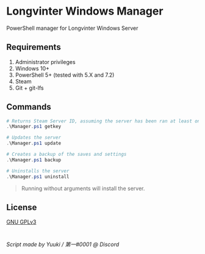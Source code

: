 # Longvinter Windows Manager
PowerShell manager for Longvinter Windows Server

## Requirements
1. Administrator privileges
2. Windows 10+
3. PowerShell 5+ (tested with 5.X and 7.2)
4. Steam
5. Git + git-lfs

## Commands
```powershell
# Returns Steam Server ID, assuming the server has been ran at least once
.\Manager.ps1 getkey

# Updates the server
.\Manager.ps1 update

# Creates a backup of the saves and settings
.\Manager.ps1 backup

# Uninstalls the server
.\Manager.ps1 uninstall
```
> Running without arguments will install the server.

## License
[GNU GPLv3](https://choosealicense.com/licenses/gpl-3.0/)

#

*Script made by Yuuki / 第一#0001 @ Discord*